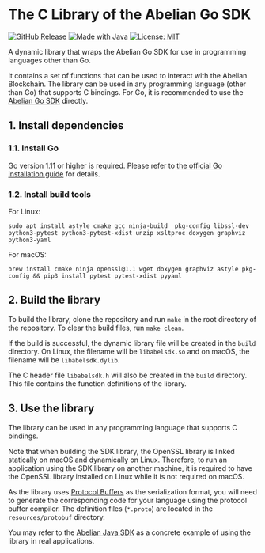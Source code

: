 # The C Library of the Abelian Go SDK

[![GitHub Release](https://img.shields.io/badge/Latest%20release-1.0.0-blue.svg)]()
[![Made with Java](https://img.shields.io/badge/Powered%20by-Go-lightblue.svg)](https://www.java.com)
[![License: MIT](https://img.shields.io/badge/License-MIT-orange.svg)](https://opensource.org/licenses/MIT)

A dynamic library that wraps the Abelian Go SDK for use in programming languages other than Go.

It contains a set of functions that can be used to interact with the Abelian Blockchain.
The library can be used in any programming language (other than Go) that supports C bindings.
For Go, it is recommended to use the [Abelian Go SDK](https://github.com/pqabelian/abel-sdk-go) directly.

## 1. Install dependencies

### 1.1. Install Go

Go version 1.11 or higher is required. Please refer to [the official Go installation guide](https://go.dev/doc/install)
for details.

### 1.2. Install build tools

For Linux:

```shell
sudo apt install astyle cmake gcc ninja-build  pkg-config libssl-dev python3-pytest python3-pytest-xdist unzip xsltproc doxygen graphviz python3-yaml
```

For macOS:

```shell
brew install cmake ninja openssl@1.1 wget doxygen graphviz astyle pkg-config && pip3 install pytest pytest-xdist pyyaml
```

## 2. Build the library

To build the library, clone the repository and run `make` in the root directory of the repository.
To clear the build files, run `make clean`.

If the build is successful, the dynamic library file will be created in the `build` directory.
On Linux, the filename will be `libabelsdk.so` and on macOS, the filename will be `libabelsdk.dylib`.

The C header file `libabelsdk.h` will also be created in the `build` directory. This file contains the function
definitions of the library.

## 3. Use the library

The library can be used in any programming language that supports C bindings.

Note that when building the SDK library, the OpenSSL library is linked statically on macOS and dynamically on Linux.
Therefore, to run an application using the SDK library on another machine, it is required to have the OpenSSL library
installed on Linux while it is not required on macOS.

As the library uses [Protocol Buffers](https://protobuf.dev/) as the serialization format, you will need to generate the
corresponding code for your language using the protocol buffer compiler.
The definition files (`*.proto`) are located in the `resources/protobuf` directory.

You may refer to the [Abelian Java SDK](https://github.com/pqabelian/abelian-sdk-java) as a concrete example of using
the library in real applications.
